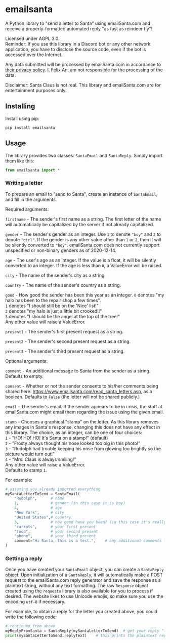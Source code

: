 # emailsanta
 A Python library to "send a letter to Santa" using emailSanta.com and receive a properly-formatted automated reply "as fast as reindeer fly"!  

 Licensed under AGPL 3.0.  
 Reminder: If you use this library in a Discord bot or any other network application, you have to disclose the source code, even if the bot is accessed over the Internet. 

 Any data submitted will be processed by emailSanta.com in accordance to [their privacy policy](https://www.emailsanta.com/privacy.asp). I, Félix An, am not responsible for the processing of the data.

 Disclaimer: Santa Claus is not real. This library and emailSanta.com are for entertainment purposes only.
## Installing
 Install using pip:  
 ```
 pip install emailsanta
 ```

 ## Usage
 The library provides two classes: `SantaEmail` and `SantaReply`. Simply import them like this:
 ```python
 from emailsanta import *
 ```

 ### Writing a letter
 To prepare an email to "send to Santa", create an instance of `SantaEmail`, and fill in the arguments.  

 Required arguments:  

`firstname` - The sender's first name as a string. The first letter
of the name will automatically be capitalized by the server if not
already capitalized.

`gender` - The sender's gender as an integer. Use `1` to denote
`"boy"` and `2` to denote `"girl"`. If the gender is any other value other
than `1` or `2`, then it will be silently converted to `"boy"`. emailSanta.com
does not currently support unspecified or non-binary genders as of
2020-12-14.

`age` - The user's age as an integer. If the value is a float, it
will be silently converted to an integer. If the age is less than `0`,
a ValueError will be raised.

`city` - The name of the sender's city as a string.

`country` - The name of the sender's country as a string.

`good` - How good the sender has been this year as an integer.
`0` denotes "my halo has been to the repair shop a few times".  
`1` denotes "I should still be on the 'Nice' list!"  
`2` denotes "my halo is just a little bit crooked!!"  
`3` denotes "I should be the angel at the top of the tree!"  
Any other value will raise a ValueError.

`present1` - The sender's first present request as a string.

`present2` - The sender's second present request as a string.

`present3` - The sender's third present request as a string.

Optional arguments:  

`comment` - An additional message to Santa from the sender as a string.
Defaults to empty.

`consent` - Whether or not the sender consents to his/her comments
being shared here: https://www.emailsanta.com/read_santa_letters.asp,
as a boolean. Defaults to ``False`` (the letter will not be shared publicly.)

`email` - The sender's email. If the sender appears to be in crisis,
the staff at emailSanta.com might email them regarding the issue using
the given email.

`stamp` - Chooses a graphical "stamp" on the letter. As this library
removes any images in Santa's response, changing this does not have any
effect in this library. The choice, as an integer, can be one of four
choices:  
`1` - "HO! HO! HO! It's Santa on a stamp!" (default)  
`2` - "Frosty always thought his nose looked too big in this photo!"  
`3` - "Rudolph had trouble keeping his nose from glowing too brightly so
the picture would turn out!"  
`4` - "Mrs. Claus is always smiling!"  
Any other value will raise a ValueError.  
Defaults to stamp `1`.


For example:
```python
# assuming you already imported everything
mySantaLetterToSend = SantaEmail(
    "Rudolph",      # name
    1,              # gender (in this case it is boy)
    4,              # age
    "New York",     # city
    "United States",# country
    3,              # how good have you been? (in this case it's really really good!)
    "carrots",      # your first present
    "food",         # your second present
    "phone",        # your third present
    comment="Hi Santa, this is a test.",    # any additional comments for Santa
)
```

### Getting a reply
Once you have created your `SantaEmail` object, you can create a `SantaReply` object. Upon initialization of a `SantaReply`, it will automatically make a POST request to the emailSanta.com reply generator and save the response as a plaintext string, without any text formatting. The raw `Response` object created using the `requests` library is also available for you to process if desired. The website likes to use Unicode emojis, so make sure you use the encoding `utf-8` if necessary.

For example, to obtain a reply for the letter you created above, you could write the following code:

```python
# continued from above
myReplyFromSanta = SantaReply(mySantaLetterToSend)  # get your reply "from Santa"!
print(mySantaLetterToSend.replyText)    # this prints the plaintext reply
```